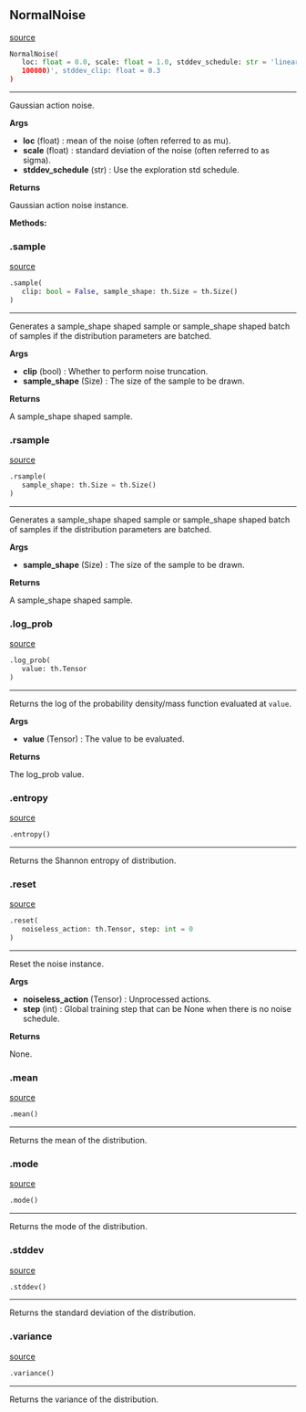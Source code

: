 #


## NormalNoise
[source](https://github.com/RLE-Foundation/Hsuanwu/blob/main/hsuanwu/xplore/distribution/normal_noise.py/#L8)
```python 
NormalNoise(
   loc: float = 0.0, scale: float = 1.0, stddev_schedule: str = 'linear(1.0, 0.1,
   100000)', stddev_clip: float = 0.3
)
```


---
Gaussian action noise.


**Args**

* **loc** (float) : mean of the noise (often referred to as mu).
* **scale** (float) : standard deviation of the noise (often referred to as sigma).
* **stddev_schedule** (str) : Use the exploration std schedule.


**Returns**

Gaussian action noise instance.


**Methods:**


### .sample
[source](https://github.com/RLE-Foundation/Hsuanwu/blob/main/hsuanwu/xplore/distribution/normal_noise.py/#L35)
```python
.sample(
   clip: bool = False, sample_shape: th.Size = th.Size()
)
```

---
Generates a sample_shape shaped sample or sample_shape shaped batch of
samples if the distribution parameters are batched.


**Args**

* **clip** (bool) : Whether to perform noise truncation.
* **sample_shape** (Size) : The size of the sample to be drawn.


**Returns**

A sample_shape shaped sample.

### .rsample
[source](https://github.com/RLE-Foundation/Hsuanwu/blob/main/hsuanwu/xplore/distribution/normal_noise.py/#L54)
```python
.rsample(
   sample_shape: th.Size = th.Size()
)
```

---
Generates a sample_shape shaped sample or sample_shape shaped batch of
samples if the distribution parameters are batched.


**Args**

* **sample_shape** (Size) : The size of the sample to be drawn.


**Returns**

A sample_shape shaped sample.

### .log_prob
[source](https://github.com/RLE-Foundation/Hsuanwu/blob/main/hsuanwu/xplore/distribution/normal_noise.py/#L66)
```python
.log_prob(
   value: th.Tensor
)
```

---
Returns the log of the probability density/mass function evaluated at `value`.


**Args**

* **value** (Tensor) : The value to be evaluated.


**Returns**

The log_prob value.

### .entropy
[source](https://github.com/RLE-Foundation/Hsuanwu/blob/main/hsuanwu/xplore/distribution/normal_noise.py/#L77)
```python
.entropy()
```

---
Returns the Shannon entropy of distribution.

### .reset
[source](https://github.com/RLE-Foundation/Hsuanwu/blob/main/hsuanwu/xplore/distribution/normal_noise.py/#L81)
```python
.reset(
   noiseless_action: th.Tensor, step: int = 0
)
```

---
Reset the noise instance.


**Args**

* **noiseless_action** (Tensor) : Unprocessed actions.
* **step** (int) : Global training step that can be None when there is no noise schedule.


**Returns**

None.

### .mean
[source](https://github.com/RLE-Foundation/Hsuanwu/blob/main/hsuanwu/xplore/distribution/normal_noise.py/#L97)
```python
.mean()
```

---
Returns the mean of the distribution.

### .mode
[source](https://github.com/RLE-Foundation/Hsuanwu/blob/main/hsuanwu/xplore/distribution/normal_noise.py/#L102)
```python
.mode()
```

---
Returns the mode of the distribution.

### .stddev
[source](https://github.com/RLE-Foundation/Hsuanwu/blob/main/hsuanwu/xplore/distribution/normal_noise.py/#L107)
```python
.stddev()
```

---
Returns the standard deviation of the distribution.

### .variance
[source](https://github.com/RLE-Foundation/Hsuanwu/blob/main/hsuanwu/xplore/distribution/normal_noise.py/#L112)
```python
.variance()
```

---
Returns the variance of the distribution.
